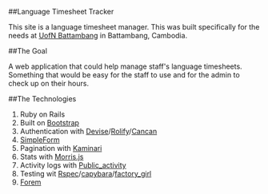 ##Language Timesheet Tracker

This site is a language timesheet manager. This was built specifically for the needs at [UofN Battambang](http://www.uofnbattambang.com) in Battambang, Cambodia.

##The Goal

A web application that could help manage staff's language timesheets. Something that would be easy for the staff to use and for the admin to check up on their hours.

##The Technologies

1. Ruby on Rails
2. Built on [Bootstrap](http://getbootstrap.com)
3. Authentication with [Devise](https://github.com/plataformatec/devise)/[Rolify](https://github.com/EppO/rolify)/[Cancan](https://github.com/ryanb/cancan)
4. [SimpleForm](https://github.com/plataformatec/simple_form)
5. Pagination with [Kaminari](https://github.com/amatsuda/kaminari)
6. Stats with [Morris.js](https://github.com/oesmith/morris.js/)
7. Activity logs with [Public_activity](https://github.com/pokonski/public_activity)
8. Testing wit [Rspec](http://rspec.info)/[capybara](https://github.com/jnicklas/capybara)/[factory_girl](https://github.com/thoughtbot/factory_girl) 
9. [Forem](http://github.com/radar/forem)














